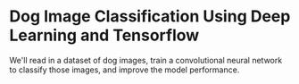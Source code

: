 # Dog Image Classification Using Deep Learning and Tensorflow
  We'll read in a dataset of dog images, train a convolutional neural network to classify those images, and improve the model performance.
